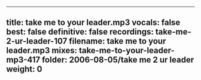 
---
title: take me to your leader.mp3
vocals: false
best: false
definitive: false
recordings: take-me-2-ur-leader-107
filename: take me to your leader.mp3
mixes: take-me-to-your-leader-mp3-417
folder: 2006-08-05/take me 2 ur leader
weight: 0
---
